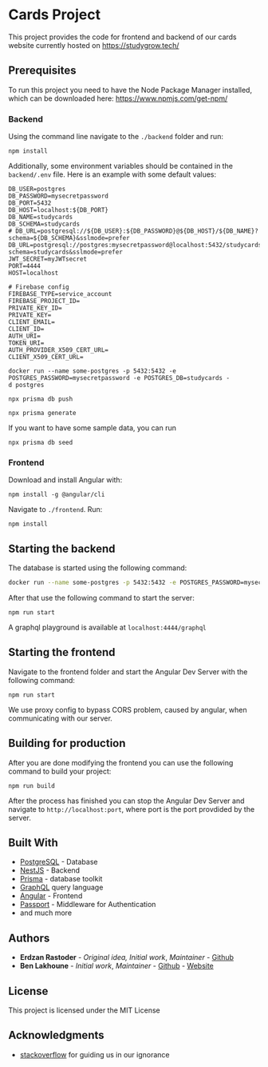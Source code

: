# Cards Project

This project provides the code for frontend and backend of our cards website currently hosted on <https://studygrow.tech/>

## Prerequisites

To run this project you need to have the Node Package Manager installed, which can be downloaded here: <https://www.npmjs.com/get-npm/>

### Backend

Using the command line navigate to the `./backend` folder and run:

```shell
npm install
```

Additionally, some environment variables should be contained in the `backend/.env` file. Here is an example with some default values:

```.env
DB_USER=postgres
DB_PASSWORD=mysecretpassword
DB_PORT=5432
DB_HOST=localhost:${DB_PORT}
DB_NAME=studycards
DB_SCHEMA=studycards
# DB_URL=postgresql://${DB_USER}:${DB_PASSWORD}@${DB_HOST}/${DB_NAME}?schema=${DB_SCHEMA}&sslmode=prefer
DB_URL=postgresql://postgres:mysecretpassword@localhost:5432/studycards?schema=studycards&sslmode=prefer
JWT_SECRET=myJWTsecret
PORT=4444
HOST=localhost

# Firebase config
FIREBASE_TYPE=service_account
FIREBASE_PROJECT_ID=
PRIVATE_KEY_ID=
PRIVATE_KEY=
CLIENT_EMAIL=
CLIENT_ID=
AUTH_URI=
TOKEN_URI=
AUTH_PROVIDER_X509_CERT_URL=
CLIENT_X509_CERT_URL=
```

```shell
docker run --name some-postgres -p 5432:5432 -e POSTGRES_PASSWORD=mysecretpassword -e POSTGRES_DB=studycards -d postgres
```

```shell
npx prisma db push
```

```shell
npx prisma generate
```

If you want to have some sample data, you can run

```shell
npx prisma db seed
```

### Frontend

Download and install Angular with:

```shell
npm install -g @angular/cli
```

Navigate to `./frontend`. Run:

```shell
npm install
```

## Starting the backend

The database is started using the following command:

```bash
docker run --name some-postgres -p 5432:5432 -e POSTGRES_PASSWORD=mysecretpassword -e POSTGRES_DB=studycards -d postgres
```

After that use the following command to start the server:

```shell
npm run start
```

A graphql playground is available at `localhost:4444/graphql`

## Starting the frontend

Navigate to the frontend folder and start the Angular Dev Server with the following command:

```shell
npm run start
```

We use proxy config to bypass CORS problem, caused by angular, when communicating with our server.

## Building for production

After you are done modifying the frontend you can use the following command to build your project:

```shell
npm run build
```

After the process has finished you can stop the Angular Dev Server and navigate to `http://localhost:port`, where port is the port provdided by the server.

## Built With

- [PostgreSQL](https://www.postgresql.org/) - Database
- [NestJS](https://expressjs.com/) - Backend
- [Prisma](https://www.prisma.io/) - database toolkit
- [GraphQL](https://graphql.org/) query language
- [Angular](https://angular.io/) - Frontend
- [Passport](http://www.passportjs.org/) - Middleware for Authentication
- and much more

## Authors

- **Erdzan Rastoder** - _Original idea, Initial work_, _Maintainer_ - [Github](https://github.com/orgs/StudyGrow/people/erdzan12)
- **Ben Lakhoune** - _Initial work_, _Maintainer_ - [Github](https://github.com/lakhoune) - [Website](http://lakhoune.com)

## License

This project is licensed under the MIT License

## Acknowledgments

- [stackoverflow](https://stackoverflow.com/) for guiding us in our ignorance
